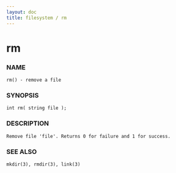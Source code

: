 ```yaml
---
layout: doc
title: filesystem / rm
---
```

# rm

### NAME

    rm() - remove a file

### SYNOPSIS

    int rm( string file );

### DESCRIPTION

    Remove file 'file'. Returns 0 for failure and 1 for success.

### SEE ALSO

    mkdir(3), rmdir(3), link(3)

